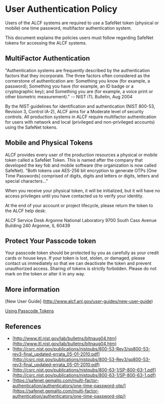# User Authentication Policy
Users of the ALCF systems are required to use a SafeNet token (physical or mobile) one time password, multifactor authentication system.

This document explains the policies users must follow regarding SafeNet tokens for accessing the ALCF systems.

## MultiFactor Authentication
"Authentication systems are frequently described by the authentication factors that they incorporate. The three factors often considered as the cornerstone of authentication are: Something you know (for example, a password); Something you have (for example, an ID badge or a cryptographic key); and Something you are (for example, a voice print or other biometric measurement)." -- NIST iTL Bulletin, Aug 2004

By the NIST guidelines for identification and authentication (NIST 800-53, Revision 3, Control IA-2), ALCF aims for a Moderate level of security controls. All production systems in ALCF require multifactor authentication for users with network and local (privileged and non-privileged accounts) using the SafeNet tokens.

## Mobile and Physical Tokens
ALCF provides every user of the production resources a physical or mobile token called a SafeNet Token. This is named after the company that developed the key fob and mobile software (the organization is now called SafeNet). "Both tokens use AES-256 bit encryption to generate OTPs [One Time Passwords] comprised of digits, digits and letters or digits, letters and special characters..."

When you receive your physical token, it will be initialized, but it will have no access privileges until you have contacted us to verify your identity.

At the end of your account or project lifecycle, please return the token to the ALCF help desk:

ALCF Service Desk
Argonne National Laboratory
9700 South Cass Avenue
Building 240
Argonne, IL 60439

## Protect Your Passcode token
Your passcode token should be protected by you as carefully as your credit cards or house keys. If your token is lost, stolen, or damaged, please contact us immediately so that we can deactivate the token and prevent unauthorized access. Sharing of tokens is strictly forbidden. Please do not mark on the token or alter it in any way.

## More information
[New User Guide] (http://www.alcf.anl.gov/user-guides/new-user-guide)

[Using Passcode Tokens](https://www.alcf.anl.gov/support-center/account-and-project-management/alcf-passcode-tokens)

## References
- [http://www.itl.nist.gov/lab/bulletns/bltnaug04.htm](http://www.itl.nist.gov/lab/bulletns/bltnaug04.htm)
- [http://csrc.nist.gov/publications/nistpubs/800-53-Rev3/sp800-53-rev3-final_updated-errata_05-01-2010.pdf](http://csrc.nist.gov/publications/nistpubs/800-53-Rev3/sp800-53-rev3-final_updated-errata_05-01-2010.pdf)
- [http://csrc.nist.gov/publications/nistpubs/800-63-1/SP-800-63-1.pdf](http://csrc.nist.gov/publications/nistpubs/800-63-1/SP-800-63-1.pdf)
- [https://safenet.gemalto.com/multi-factor-authentication/authenticators/one-time-password-otp/](https://safenet.gemalto.com/multi-factor-authentication/authenticators/one-time-password-otp/)

